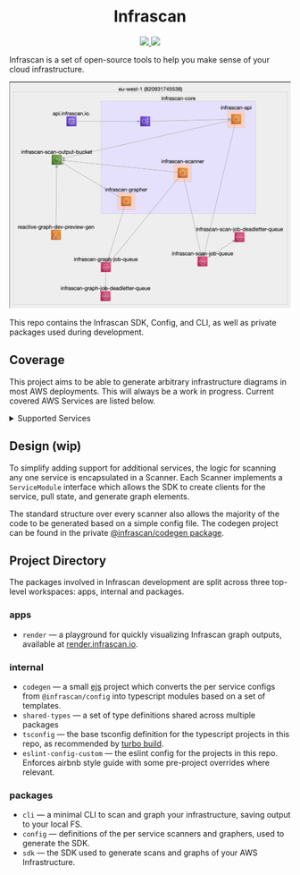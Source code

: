 <h1 align="center">Infrascan</h1>

<p align="center">
  <a href="https://www.npmjs.com/package/@infrascan/sdk" alt="@infrascan/sdk version on npm">
    <img src="https://img.shields.io/npm/v/%40infrascan%2Fsdk?label=%40infrascan%2Fsdk" />
  </a>
  <a href="https://www.npmjs.com/package/@infrascan/cli" alt="@infrascan/cli version on npm">
    <img src="https://img.shields.io/npm/v/%40infrascan%2Fsdk?label=%40infrascan%2Fcli" />
  </a>
</p>

Infrascan is a set of open-source tools to help you make sense of your cloud infrastructure.

![Example Infrastructure map of an AWS Account](./assets/infrastructure-diagram.png)

This repo contains the Infrascan SDK, Config, and CLI, as well as private packages used during development.

## Coverage

This project aims to be able to generate arbitrary infrastructure diagrams in most AWS deployments. This will always be a work in progress. Current covered AWS Services are listed below.

<details>
  <summary>Supported Services</summary>

- Api-Gateway
- Autoscaling
- Cloudfront
- Cloudwatch-logs
- DynamoDB
- EC2
- ECS
- Elastic Load Balancing
- Lambda
- RDS
- Route53
- S3
- SNS
- SQS

</details>

## Design (wip)

To simplify adding support for additional services, the logic for scanning any one service is encapsulated in a Scanner. Each Scanner implements a `ServiceModule` interface which allows the SDK to create clients for the service, pull state, and generate graph elements.

The standard structure over every scanner also allows the majority of the code to be generated based on a simple config file. The codegen project can be found in the private [@infrascan/codegen package](./aws-scanners/codegen).

## Project Directory

The packages involved in Infrascan development are split across three top-level workspaces: apps, internal and packages.

### apps

- `render` — a playground for quickly visualizing Infrascan graph outputs, available at [render.infrascan.io](https://render.infrascan.io).

### internal

- `codegen` — a small [ejs](https://github.com/mde/ejs) project which converts the per service configs from `@infrascan/config` into typescript modules based on a set of templates.
- `shared-types` — a set of type definitions shared across multiple packages
- `tsconfig` — the base tsconfig definition for the typescript projects in this repo, as recommended by [turbo build](https://turbo.build/repo/docs/handbook/linting/typescript#sharing-tsconfigjson).
- `eslint-config-custom` — the eslint config for the projects in this repo. Enforces airbnb style guide with some pre-project overrides where relevant.

### packages

- `cli` — a minimal CLI to scan and graph your infrastructure, saving output to your local FS.
- `config` — definitions of the per service scanners and graphers, used to generate the SDK.
- `sdk` — the SDK used to generate scans and graphs of your AWS Infrastructure.
